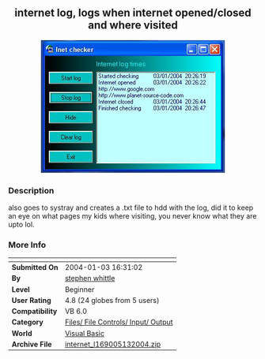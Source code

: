 ﻿<div align="center">

## internet log, logs when internet opened/closed and where visited

<img src="PIC200413153511234.JPG">
</div>

### Description

also goes to systray and creates a .txt file to hdd with the log, did it to keep an eye on what pages my kids where visiting, you never know what they are upto lol.
 
### More Info
 


<span>             |<span>
---                |---
**Submitted On**   |2004-01-03 16:31:02
**By**             |[stephen whittle](https://github.com/Planet-Source-Code/PSCIndex/blob/master/ByAuthor/stephen-whittle.md)
**Level**          |Beginner
**User Rating**    |4.8 (24 globes from 5 users)
**Compatibility**  |VB 6\.0
**Category**       |[Files/ File Controls/ Input/ Output](https://github.com/Planet-Source-Code/PSCIndex/blob/master/ByCategory/files-file-controls-input-output__1-3.md)
**World**          |[Visual Basic](https://github.com/Planet-Source-Code/PSCIndex/blob/master/ByWorld/visual-basic.md)
**Archive File**   |[internet\_l169005132004\.zip](https://github.com/Planet-Source-Code/stephen-whittle-internet-log-logs-when-internet-opened-closed-and-where-visited__1-50761/archive/master.zip)








